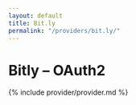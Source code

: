 ```yaml
---
layout: default
title: Bit.ly
permalink: "/providers/bit.ly/"
---
```

# Bitly – OAuth2

{% include provider/provider.md %}
